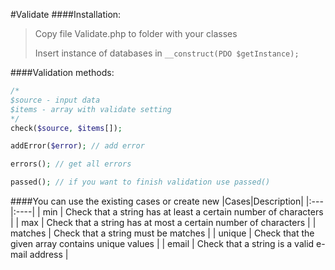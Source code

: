 #Validate
####Installation:
>Copy file Validate.php to folder with your classes
>
>Insert instance of databases in ```__construct(PDO $getInstance);```

####Validation methods:
```php
/*
$source - input data
$items - array with validate setting
*/
check($source, $items[]);
```

```php
addError($error); // add error
```

```php
errors(); // get all errors
```

```php
passed(); // if you want to finish validation use passed()
```

####You can use the existing cases or create new
|Cases|Description|
  |:---|:----|
  | min | Check that a string has at least a certain number of characters |
  | max | Check that a string has at most a certain number of characters |
  | matches | Check that a string must be matches |
  | unique | Check that the given array contains unique values |
  | email | Check that a string is a valid e-mail address |
  